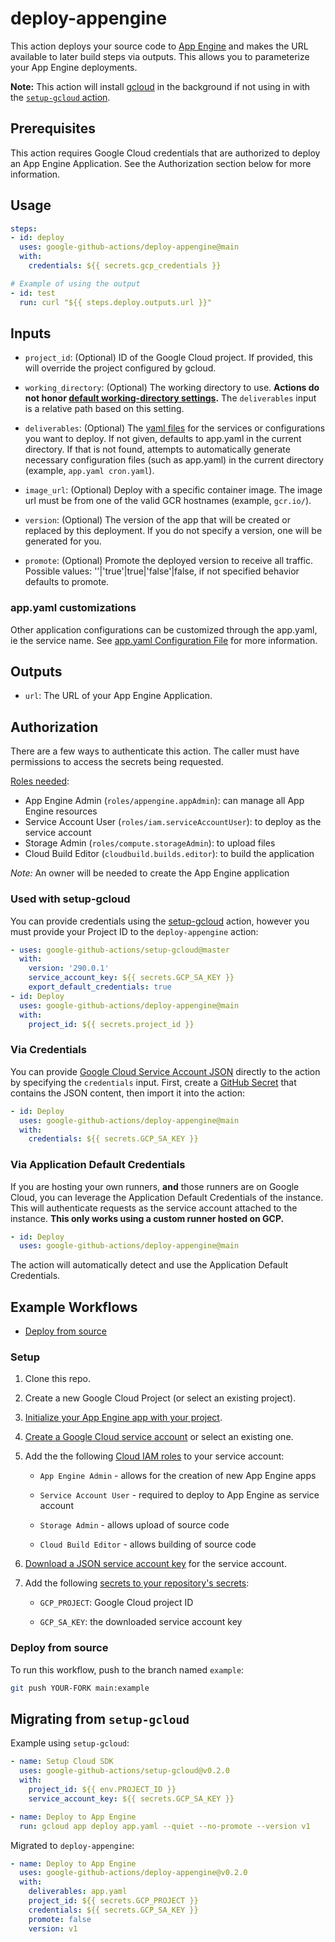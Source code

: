 <!--
Copyright 2020 Google LLC

Licensed under the Apache License, Version 2.0 (the "License");
you may not use this file except in compliance with the License.
You may obtain a copy of the License at

    http://www.apache.org/licenses/LICENSE-2.0

Unless required by applicable law or agreed to in writing, software
distributed under the License is distributed on an "AS IS" BASIS,
WITHOUT WARRANTIES OR CONDITIONS OF ANY KIND, either express or implied.
See the License for the specific language governing permissions and
limitations under the License.
-->
# deploy-appengine

This action deploys your source code to [App Engine][gae] and makes the URL
available to later build steps via outputs. This allows you to parameterize your
App Engine deployments.

**Note:** This action will install [gcloud](https://cloud.google.com/sdk) in the
background if not using in with the [`setup-gcloud` action][setup-gcloud].

## Prerequisites

This action requires Google Cloud credentials that are authorized to deploy an
App Engine Application. See the Authorization section below for more information.

## Usage

```yaml
steps:
- id: deploy
  uses: google-github-actions/deploy-appengine@main
  with:
    credentials: ${{ secrets.gcp_credentials }}

# Example of using the output
- id: test
  run: curl "${{ steps.deploy.outputs.url }}"
```

## Inputs

- `project_id`: (Optional) ID of the Google Cloud project. If provided, this
  will override the project configured by gcloud.

- `working_directory`: (Optional) The working directory to use. **Actions do not honor
  [default working-directory settings](https://docs.github.com/en/actions/reference/workflow-syntax-for-github-actions#defaultsrun).** The `deliverables` input is a 
  relative path based on this setting.

- `deliverables`: (Optional) The [yaml files](https://cloud.google.com/appengine/docs/standard/nodejs/configuration-files#optional_configuration_files)
  for the services or configurations you want to deploy. If not given, defaults
  to app.yaml in the current directory. If that is not found, attempts to
  automatically generate necessary configuration files (such as app.yaml) in
  the current directory (example, `app.yaml cron.yaml`).

- `image_url`: (Optional) Deploy with a specific container image. The image url
  must be from one of the valid GCR hostnames (example, `gcr.io/`).

- `version`: (Optional) The version of the app that will be created or replaced
  by this deployment. If you do not specify a version, one will be generated for
  you.

- `promote`: (Optional) Promote the deployed version to receive all traffic. 
  Possible values: ''|'true'|true|'false'|false, if not specified behavior defaults to promote.

### app.yaml customizations

Other application configurations can be customized through the app.yaml, ie the
service name. See [app.yaml Configuration File](https://cloud.google.com/appengine/docs/standard/nodejs/config/appref)
for more information.

## Outputs

- `url`: The URL of your App Engine Application.

## Authorization

There are a few ways to authenticate this action. The caller must have
permissions to access the secrets being requested.

[Roles needed](https://cloud.google.com/appengine/docs/standard/python/roles#predefined_roles):

- App Engine Admin (`roles/appengine.appAdmin`): can manage all App Engine resources
- Service Account User (`roles/iam.serviceAccountUser`): to deploy as the service account
- Storage Admin (`roles/compute.storageAdmin`): to upload files
- Cloud Build Editor (`cloudbuild.builds.editor`): to build the application

*Note:* An owner will be needed to create the App Engine application

### Used with setup-gcloud

You can provide credentials using the [setup-gcloud][setup-gcloud] action,
however you must provide your Project ID to the `deploy-appengine` action:

```yaml
- uses: google-github-actions/setup-gcloud@master
  with:
    version: '290.0.1'
    service_account_key: ${{ secrets.GCP_SA_KEY }}
    export_default_credentials: true
- id: Deploy
  uses: google-github-actions/deploy-appengine@main
  with:
    project_id: ${{ secrets.project_id }}
```

### Via Credentials

You can provide [Google Cloud Service Account JSON][sa] directly to the action
by specifying the `credentials` input. First, create a [GitHub
Secret][gh-secret] that contains the JSON content, then import it into the
action:

```yaml
- id: Deploy
  uses: google-github-actions/deploy-appengine@main
  with:
    credentials: ${{ secrets.GCP_SA_KEY }}
```

### Via Application Default Credentials

If you are hosting your own runners, **and** those runners are on Google Cloud,
you can leverage the Application Default Credentials of the instance. This will
authenticate requests as the service account attached to the instance. **This
only works using a custom runner hosted on GCP.**

```yaml
- id: Deploy
  uses: google-github-actions/deploy-appengine@main
```

The action will automatically detect and use the Application Default
Credentials.

## Example Workflows

* [Deploy from source](#deploy-from-source)

### Setup

1.  Clone this repo.

1. Create a new Google Cloud Project (or select an existing project).

1. [Initialize your App Engine app with your project](https://cloud.google.com/appengine/docs/standard/nodejs/console#console).

1.  [Create a Google Cloud service account][sa] or select an existing one.

1.  Add the the following [Cloud IAM roles][roles] to your service account:

    - `App Engine Admin` - allows for the creation of new App Engine apps

    - `Service Account User` -  required to deploy to App Engine as service account

    - `Storage Admin` - allows upload of source code

    - `Cloud Build Editor` - allows building of source code

1.  [Download a JSON service account key][create-key] for the service account.

1.  Add the following [secrets to your repository's secrets][gh-secret]:

    - `GCP_PROJECT`: Google Cloud project ID

    - `GCP_SA_KEY`: the downloaded service account key

### Deploy from source

To run this workflow, push to the branch named `example`:

```sh
git push YOUR-FORK main:example
```

## Migrating from `setup-gcloud`

Example using `setup-gcloud`:

```YAML
- name: Setup Cloud SDK
  uses: google-github-actions/setup-gcloud@v0.2.0
  with:
    project_id: ${{ env.PROJECT_ID }}
    service_account_key: ${{ secrets.GCP_SA_KEY }}

- name: Deploy to App Engine
  run: gcloud app deploy app.yaml --quiet --no-promote --version v1

```

Migrated to `deploy-appengine`:

```YAML
- name: Deploy to App Engine
  uses: google-github-actions/deploy-appengine@v0.2.0
  with:
    deliverables: app.yaml
    project_id: ${{ secrets.GCP_PROJECT }}
    credentials: ${{ secrets.GCP_SA_KEY }}
    promote: false
    version: v1
```

[gae]: https://cloud.google.com/appengine
[sm]: https://cloud.google.com/secret-manager
[sa]: https://cloud.google.com/iam/docs/creating-managing-service-accounts
[gh-runners]: https://help.github.com/en/actions/hosting-your-own-runners/about-self-hosted-runners
[gh-secret]: https://help.github.com/en/actions/configuring-and-managing-workflows/creating-and-storing-encrypted-secrets
[setup-gcloud]: https://github.com/google-github-actions/setup-gcloud/
[roles]: https://cloud.google.com/iam/docs/granting-roles-to-service-accounts#granting_access_to_a_service_account_for_a_resource
[create-key]: https://cloud.google.com/iam/docs/creating-managing-service-account-keys